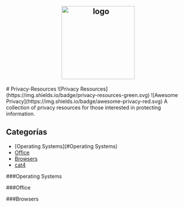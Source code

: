 <h2 align="center">
<img width="200" src="https://raw.githubusercontent.com/ramsal/Privacy-Resources/master/Privacy%20Resources.png" alt="logo">
</h2>
# Privacy-Resources ![Privacy Resources](https://img.shields.io/badge/privacy-resources-green.svg) ![Awesome Privacy](https://img.shields.io/badge/awesome-privacy-red.svg)
A collection of privacy resources for those interested in protecting information. 


## Categorías
 * [Operating Systems](#Operating Systems)
 * [Office](#Office)
 * [Browsers](#Browsers)
 * [cat4](#cat4)


###Operating Systems


###Office


###Browsers
